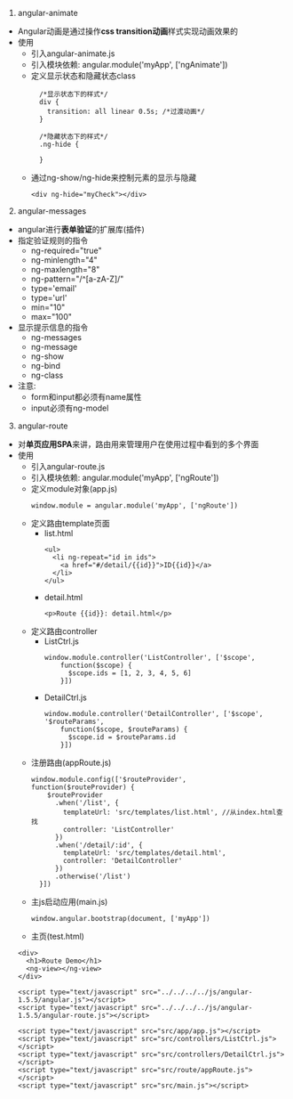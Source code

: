 1. angular-animate
  * Angular动画是通过操作**css transition动画**样式实现动画效果的
  * 使用
    * 引入angular-animate.js
    * 引入模块依赖: angular.module('myApp', ['ngAnimate'])
    * 定义显示状态和隐藏状态class
      ```
        /*显示状态下的样式*/
        div {
          transition: all linear 0.5s; /*过渡动画*/
        }
    
        /*隐藏状态下的样式*/
        .ng-hide {
          
        }
      ```
    * 通过ng-show/ng-hide来控制元素的显示与隐藏
      ```
      <div ng-hide="myCheck"></div>
      ```
2. angular-messages
  * angular进行**表单验证**的扩展库(插件)
  * 指定验证规则的指令
    * ng-required="true"
    * ng-minlength="4"
    * ng-maxlength="8"
    * ng-pattern="/^[a-zA-Z]/"
    * type='email'
    * type='url'
    * min="10"
    * max="100"
  * 显示提示信息的指令
    * ng-messages
    * ng-message
    * ng-show
    * ng-bind
    * ng-class
  * 注意:
    * form和input都必须有name属性
    * input必须有ng-model
3. angular-route
  * 对**单页应用SPA**来讲，路由用来管理用户在使用过程中看到的多个界面
  * 使用
    * 引入angular-route.js
    * 引入模块依赖: angular.module('myApp', ['ngRoute'])
    * 定义module对象(app.js)
      ```
      window.module = angular.module('myApp', ['ngRoute'])
      ```
    * 定义路由template页面
      * list.html
        ```
        <ul>
          <li ng-repeat="id in ids">
            <a href="#/detail/{{id}}">ID{{id}}</a>
          </li>
        </ul>
        ```
      * detail.html
        ```
        <p>Route {{id}}: detail.html</p>
        ``` 
    * 定义路由controller
      * ListCtrl.js
        ```
        window.module.controller('ListController', ['$scope',
            function($scope) {
              $scope.ids = [1, 2, 3, 4, 5, 6]
            }])
        ```
      * DetailCtrl.js
        ```
        window.module.controller('DetailController', ['$scope', '$routeParams',
            function($scope, $routeParams) {
              $scope.id = $routeParams.id
            }])
        ```
    * 注册路由(appRoute.js)
      ```
      window.module.config(['$routeProvider', function($routeProvider) {
          $routeProvider
            .when('/list', {
              templateUrl: 'src/templates/list.html', //从index.html查找
              controller: 'ListController'
            })
            .when('/detail/:id', {
              templateUrl: 'src/templates/detail.html',
              controller: 'DetailController'
            })
            .otherwise('/list')
        }])  
      ```
    * 主js启动应用(main.js)
      ```
      window.angular.bootstrap(document, ['myApp'])
      ```
    * 主页(test.html)
    ```
    <div>
      <h1>Route Demo</h1>
      <ng-view></ng-view>
    </div>
    
    <script type="text/javascript" src="../../../../js/angular-1.5.5/angular.js"></script>
    <script type="text/javascript" src="../../../../js/angular-1.5.5/angular-route.js"></script>
    
    <script type="text/javascript" src="src/app/app.js"></script>
    <script type="text/javascript" src="src/controllers/ListCtrl.js"></script>
    <script type="text/javascript" src="src/controllers/DetailCtrl.js"></script>
    <script type="text/javascript" src="src/route/appRoute.js"></script>
    <script type="text/javascript" src="src/main.js"></script>
    ```